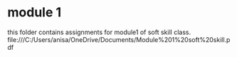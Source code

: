 # module 1
this folder contains assignments for module1 of soft skill class.
file:///C:/Users/anisa/OneDrive/Documents/Module%201%20soft%20skill.pdf
